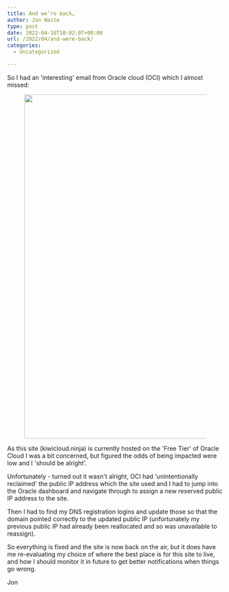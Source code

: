 ```yaml
---
title: And we’re back…
author: Jon Waite
type: post
date: 2022-04-16T10:02:07+00:00
url: /2022/04/and-were-back/
categories:
  - Uncategorized

---
```

So I had an 'interesting' email from Oracle cloud (OCI) which I almost missed:<figure class="wp-block-image size-large">

<img loading="lazy" decoding="async" width="761" height="800" src="https://kiwicloud.ninja/wp-content/uploads/2022/04/image-761x800.png" alt="" class="wp-image-68982" srcset="https://kiwicloud.ninja/wp-content/uploads/2022/04/image-761x800.png 761w, https://kiwicloud.ninja/wp-content/uploads/2022/04/image-285x300.png 285w, https://kiwicloud.ninja/wp-content/uploads/2022/04/image-768x807.png 768w, https://kiwicloud.ninja/wp-content/uploads/2022/04/image-143x150.png 143w, https://kiwicloud.ninja/wp-content/uploads/2022/04/image.png 1001w" sizes="(max-width: 761px) 100vw, 761px" /> </figure> 

As this site (kiwicloud.ninja) is currently hosted on the 'Free Tier' of Oracle Cloud I was a bit concerned, but figured the odds of being impacted were low and I 'should be alright'.

Unfortunately - turned out it wasn't alright, OCI had 'unintentionally reclaimed' the public IP address which the site used and I had to jump into the Oracle dashboard and navigate through to assign a new reserved public IP address to the site.

Then I had to find my DNS registration logins and update those so that the domain pointed correctly to the updated public IP (unfortunately my previous public IP had already been reallocated and so was unavailable to reassign).

So everything is fixed and the site is now back on the air, but it does have me re-evaluating my choice of where the best place is for this site to live, and how I should monitor it in future to get better notifications when things go wrong.

Jon